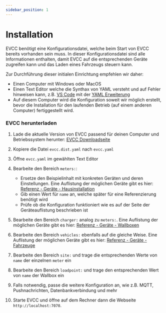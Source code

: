 ```yaml
---
sidebar_position: 1
---
```


# Installation

EVCC benötigt eine Konfigurationsdatei, welche beim Start von EVCC bereits vorhanden sein muss. In dieser Konfigurationsdatei sind alle Informationen enthalten, damit EVCC auf die entsprechenden Geräte zugreifen kann und das Laden eines Fahrzeugs steuern kann.

Zur Durchführung dieser initialen Einrichtung empfehlen wir daher:

- Einen Computer mit Windows oder MacOS
- Einen Text Editor welche die Synthax von YAML versteht und auf Fehler hinweisen kann, z.B. [VS Code](https://code.visualstudio.com) mit der [YAML Erweiterung](https://marketplace.visualstudio.com/items?itemName=redhat.vscode-yaml)
- Auf diesem Computer wird die Konfiguration soweit wir möglich erstellt, bevor die Installation für den laufenden Betrieb (auf einem anderen Computer) fertiggestellt wird.

### EVCC herunterladen

1. Lade die aktuelle Version von EVCC passend für deinen Computer und Betriebssystem herunter: [EVCC Downloadseite](https://github.com/evcc-io/evcc/releases)
2. Kopiere die Datei `evcc.dist.yaml` nach `evcc.yaml`
3. Öffne `evcc.yaml` im gewählten Text Editor
4. Bearbeite den Bereich `meters:`:

    - Ersetze den Beispielinhalt mit konkreten Geräten und deren Einstellungen. Eine Auflistung der möglichen Geräte gibt es hier: [Referenz - Geräte - Hausinstallation](../reference/devices/meter)
    - Gib einen Wert für `name` an, welche später für eine Referenzierung benötigt wird
    - Prüfe ob die Konfiguration funktioniert wie es auf der Seite der Geräteauflistung beschrieben ist

5. Bearbeite den Bereich `charger:` analog zu `meters:`. Eine Auflistung der möglichen Geräte gibt es hier: [Referenz - Geräte - Wallboxen](../devices/charger)
6. Bearbeite den Bereich `vehicles:` ebenfalls auf die gleiche Weise. Eine Auflistung der möglichen Geräte gibt es hier: [Referenz - Geräte - Fahrzeuge](../devices/vehicle)
7. Bearbeite den Bereich `site:` und trage die entsprechenden Werte von `name` der einzelnen `meter` ein
8. Bearbeite den Bereich `loadpoint:` und trage den entsprechenden Wert von `name` der Wallbox ein
9. Falls notwendig, passe die weitere Konfiguration an, wie z.B. MQTT, Pushnachrichten, Datenbankverbindung und mehr
10. Starte EVCC und öffne auf dem Rechner dann die Webseite `http://localhost:7070`.
